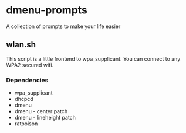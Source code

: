 # dmenu-prompts
A collection of prompts to make your life easier

## wlan.sh
This script is a little frontend to wpa_supplicant. You can connect to any WPA2 secured wifi.

### Dependencies
* wpa_supplicant
* dhcpcd
* dmenu
* dmenu - center patch
* dmenu - lineheight patch
* ratpoison
